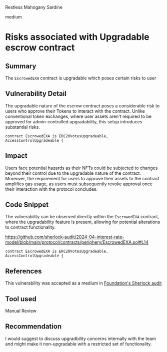 Restless Mahogany Sardine

medium

# Risks associated with Upgradable escrow contract

## Summary
The `EscrowedEXA` contract is upgradable which poses certain risks to user 

## Vulnerability Detail

The upgradable nature of the escrow contract poses a considerable risk to users who approve their Tokens to interact with the contract. Unlike conventional token exchanges, where user assets aren't required to be approved for admin-controlled upgradability, this setup introduces substantial risks.

```solidity
contract EscrowedEXA is ERC20VotesUpgradeable, AccessControlUpgradeable {

```

## Impact

Users face potential hazards as their NFTs could be subjected to changes beyond their control due to the upgradable nature of the contract. Moreover, the requirement for users to approve their assets to the contract amplifies gas usage, as users must subsequently revoke approval once their interaction with the protocol concludes.

## Code Snippet

The vulnerability can be observed directly within the `EscrowedEXA` contract, where the upgradability feature is present, allowing for potential alterations to contract functionality.

https://github.com/sherlock-audit/2024-04-interest-rate-model/blob/main/protocol/contracts/periphery/EscrowedEXA.sol#L14

```solidity
contract EscrowedEXA is ERC20VotesUpgradeable, AccessControlUpgradeable {

```
## References
This vulnerability was accepted as a medium in [Foundation's Sherlock audit](https://solodit.xyz/issues/m-14-upgradable-escrow-contract-code4rena-foundation-foundation-contest-git)

## Tool used
Manual Review

## Recommendation
I would suggest to discuss upgradbility concerns internally with the team and might make it non-upgradable with a restricted set of functionality.





